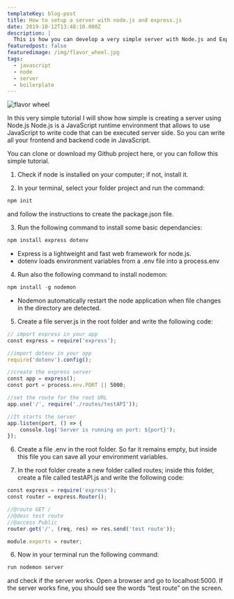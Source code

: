 ```yaml
---
templateKey: blog-post
title: How to setup a server with node.js and express.js
date: 2019-10-12T13:48:10.000Z
description: |
  This is how you can develop a very simple server with Node.js and Express.js.
featuredpost: false
featuredimage: /img/flavor_wheel.jpg
tags:
  - javascript
  - node
  - server
  - boilerplate
---
```

![flavor wheel](/img/flavor_wheel.jpg)

In this very simple tutorial I will show how simple is creating a server using Node.js
Node.js is a JavaScript runtime environment that allows to use JavaScript to write code that can be executed server side. So you can write all your frontend and backend code in JavaScript.

You can clone or download my Github project here, or you can follow this simple tutorial.

1) Check if node is installed on your computer; if not, install it.

2) In your terminal, select your folder project and run the command:
```javascript 
npm init
```
and follow the instructions to create the package.json file.

3) Run the following command to install some basic dependancies:
```javascript
npm install express dotenv
```
- Express is a lightweight and fast web framework for node.js.
- dotenv loads environment variables from a .env file into a process.env

4) Run also the following command to install nodemon:
```javascript
npm install -g nodemon
```
- Nodemon automatically restart the node application when file changes in the directory are detected.

5)    Create a file server.js in the root folder and write the following code:
```javascript
// import express in your app
const express = require('express');

//import dotenv in your app
require('dotenv').config();

//create the express server
const app = express();
const port = process.env.PORT || 5000;

//set the route for the root URL
app.use('/', require('./routes/testAPI'));

//It starts the server 
app.listen(port, () => {
    console.log('Server is running on port: ${port}');
});
```
6) Create a file .env in the root folder. So far it remains empty, but inside this file you can save all your environment variables.

7) In the root folder create a new folder called routes; inside this folder, create a file called testAPI.js and write the following code:
```javascript
const express = require('express');
const router = express.Router();

//@route GET /
//@desc test route
//@access Public
router.get('/', (req, res) => res.send('test route'));

module.exports = router;
```
6) Now in your terminal run the following command:
```javascript
run nodemon server
```
and check if the server works. Open a browser and go to localhost:5000. If the server works fine, you should see the words “test route” on the screen.
